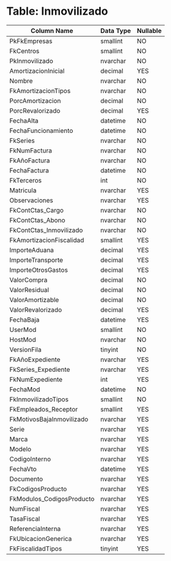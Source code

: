 # Table: Inmovilizado

| Column Name | Data Type | Nullable |
|-------------|-----------|----------|
| PkFkEmpresas | smallint | NO |
| FkCentros | smallint | NO |
| PkInmovilizado | nvarchar | NO |
| AmortizacionInicial | decimal | YES |
| Nombre | nvarchar | NO |
| FkAmortizacionTipos | nvarchar | NO |
| PorcAmortizacion | decimal | NO |
| PorcRevalorizado | decimal | YES |
| FechaAlta | datetime | NO |
| FechaFuncionamiento | datetime | NO |
| FkSeries | nvarchar | NO |
| FkNumFactura | nvarchar | NO |
| FkAñoFactura | nvarchar | NO |
| FechaFactura | datetime | NO |
| FkTerceros | int | NO |
| Matricula | nvarchar | YES |
| Observaciones | nvarchar | YES |
| FkContCtas_Cargo | nvarchar | NO |
| FkContCtas_Abono | nvarchar | NO |
| FkContCtas_Inmovilizado | nvarchar | NO |
| FkAmortizacionFiscalidad | smallint | YES |
| ImporteAduana | decimal | YES |
| ImporteTransporte | decimal | YES |
| ImporteOtrosGastos | decimal | YES |
| ValorCompra | decimal | NO |
| ValorResidual | decimal | NO |
| ValorAmortizable | decimal | NO |
| ValorRevalorizado | decimal | YES |
| FechaBaja | datetime | YES |
| UserMod | smallint | NO |
| HostMod | nvarchar | NO |
| VersionFila | tinyint | NO |
| FkAñoExpediente | nvarchar | YES |
| FkSeries_Expediente | nvarchar | YES |
| FkNumExpediente | int | YES |
| FechaMod | datetime | NO |
| FkInmovilizadoTipos | smallint | NO |
| FkEmpleados_Receptor | smallint | YES |
| FkMotivosBajaInmovilizado | nvarchar | YES |
| Serie | nvarchar | YES |
| Marca | nvarchar | YES |
| Modelo | nvarchar | YES |
| CodigoInterno | nvarchar | YES |
| FechaVto | datetime | YES |
| Documento | nvarchar | YES |
| FkCodigosProducto | nvarchar | YES |
| FkModulos_CodigosProducto | nvarchar | YES |
| NumFiscal | nvarchar | YES |
| TasaFiscal | nvarchar | YES |
| ReferenciaInterna | nvarchar | YES |
| FkUbicacionGenerica | nvarchar | YES |
| FkFiscalidadTipos | tinyint | YES |
